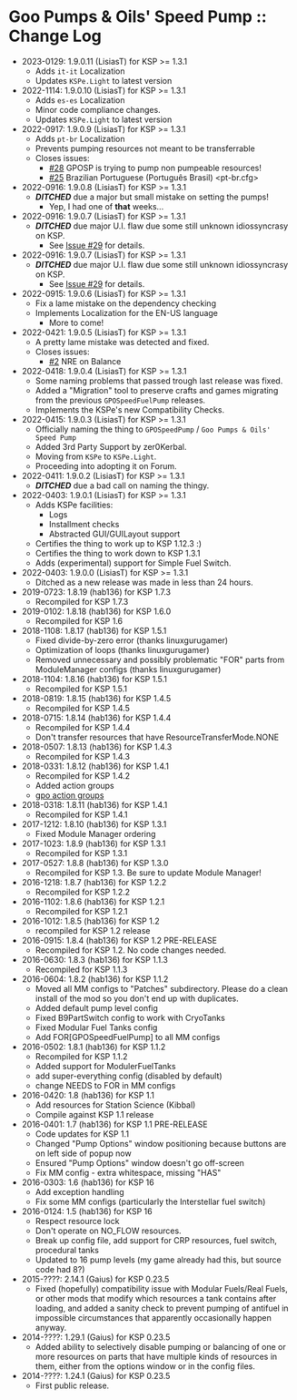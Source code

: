 # Goo Pumps & Oils' Speed Pump :: Change Log

* 2023-0129: 1.9.0.11 (LisiasT) for KSP >= 1.3.1
	+ Adds `it-it` Localization
	+ Updates `KSPe.Light` to latest version
* 2022-1114: 1.9.0.10 (LisiasT) for KSP >= 1.3.1
	+ Adds `es-es` Localization
	+ Minor code compliance changes.
	+ Updates `KSPe.Light` to latest version
* 2022-0917: 1.9.0.9 (LisiasT) for KSP >= 1.3.1
	+ Adds `pt-br` Localization
	+ Prevents pumping resources not meant to be transferrable
	+ Closes issues:
		- [#28](https://github.com/net-lisias-ksp/GPOSpeedPump/issues/28) GPOSP is trying to pump non pumpeable resources!
		- [#25](https://github.com/net-lisias-ksp/GPOSpeedPump/issues/25) Brazilian Portuguese (Português Brasil) \<pt-br.cfg\>
* 2022-0916: 1.9.0.8 (LisiasT) for KSP >= 1.3.1
	+ ***DITCHED*** due a major but small mistake on setting the pumps!
		- Yep, I had one of **that** weeks... 
* 2022-0916: 1.9.0.7 (LisiasT) for KSP >= 1.3.1
	+ ***DITCHED*** due major U.I. flaw due some still unknown idiossyncrasy on KSP.
		- See [Issue #29](https://github.com/net-lisias-ksp/GPOSpeedPump/issues/29) for details.
* 2022-0916: 1.9.0.7 (LisiasT) for KSP >= 1.3.1
	+ ***DITCHED*** due major U.I. flaw due some still unknown idiossyncrasy on KSP.
		- See [Issue #29](https://github.com/net-lisias-ksp/GPOSpeedPump/issues/29) for details.
* 2022-0915: 1.9.0.6 (LisiasT) for KSP >= 1.3.1
	+ Fix a lame mistake on the dependency checking
	+ Implements Localization for the EN-US language
		- More to come! 
* 2022-0421: 1.9.0.5 (LisiasT) for KSP >= 1.3.1
	+ A pretty lame mistake was detected and fixed.
	+ Closes issues:
		+ [#2](https://github.com/net-lisias-ksp/GPOSpeedPump/issues/2) NRE on Balance  	
* 2022-0418: 1.9.0.4 (LisiasT) for KSP >= 1.3.1
	+ Some naming problems that passed trough last release was fixed.
	+ Added a "Migration" tool to preserve crafts and games migrating from the previous `GPOSpeedFuelPump` releases.
	+ Implements the KSPe's new Compatibility Checks. 
* 2022-0415: 1.9.0.3 (LisiasT) for KSP >= 1.3.1
	+ Officially naming the thing to `GPOSpeedPump` / `Goo Pumps & Oils' Speed Pump`
	+ Added 3rd Party Support by zer0Kerbal.
	+ Moving from `KSPe` to `KSPe.Light`.
	+ Proceeding into adopting it on Forum.
* 2022-0411: 1.9.0.2 (LisiasT) for KSP >= 1.3.1
	+ ***DITCHED*** due a bad call on naming the thingy.
* 2022-0403: 1.9.0.1 (LisiasT) for KSP >= 1.3.1
	+ Adds KSPe facilities:
		- Logs
		- Installment checks
		- Abstracted GUI/GUILayout support
	+ Certifies the thing to work up to KSP 1.12.3 :)
	+ Certifies the thing to work down to KSP 1.3.1 
	+ Adds (experimental) support for Simple Fuel Switch.
* 2022-0403: 1.9.0.0 (LisiasT) for KSP >= 1.3.1
	+ Ditched as a new release was made in less than 24 hours.
* 2019-0723: 1.8.19 (hab136) for KSP 1.7.3
	+ Recompiled for KSP 1.7.3
* 2019-0102: 1.8.18 (hab136) for KSP 1.6.0
	+ Recompiled for KSP 1.6
* 2018-1108: 1.8.17 (hab136) for KSP 1.5.1
	+ Fixed divide-by-zero error (thanks linuxgurugamer)
	+ Optimization of loops (thanks linuxgurugamer)
	+ Removed unnecessary and possibly problematic "FOR" parts from ModuleManager configs (thanks linuxgurugamer)
* 2018-1104: 1.8.16 (hab136) for KSP 1.5.1
	+ Recompiled for KSP 1.5.1
* 2018-0819: 1.8.15 (hab136) for KSP 1.4.5
	+ Recompiled for KSP 1.4.5
* 2018-0715: 1.8.14 (hab136) for KSP 1.4.4
	+ Recompiled for KSP 1.4.4
	+ Don't transfer resources that have ResourceTransferMode.NONE
* 2018-0507: 1.8.13 (hab136) for KSP 1.4.3
	+ Recompiled for KSP 1.4.3
* 2018-0331: 1.8.12 (hab136) for KSP 1.4.1
	+ Recompiled for KSP 1.4.2
	+ Added action groups
	+ [gpo action groups](https://user-images.githubusercontent.com/5103358/38164209-985069b2-3509-11e8-92b0-985bbb673e27.png)
* 2018-0318: 1.8.11 (hab136) for KSP 1.4.1
	+ Recompiled for KSP 1.4.1
* 2017-1212: 1.8.10 (hab136) for KSP 1.3.1
	+ Fixed Module Manager ordering
* 2017-1023: 1.8.9 (hab136) for KSP 1.3.1
	+ Recompiled for KSP 1.3.1
* 2017-0527: 1.8.8 (hab136) for KSP 1.3.0
	+ Recompiled for KSP 1.3.  Be sure to update Module Manager!
* 2016-1218: 1.8.7 (hab136) for KSP 1.2.2
	+ Recompiled for KSP 1.2.2
* 2016-1102: 1.8.6 (hab136) for KSP 1.2.1
	+ Recompiled for KSP 1.2.1
* 2016-1012: 1.8.5 (hab136) for KSP 1.2
	+ recompiled for KSP 1.2 release
* 2016-0915: 1.8.4 (hab136) for KSP 1.2 PRE-RELEASE
	+ Recompiled for KSP 1.2.  No code changes needed.
* 2016-0630: 1.8.3 (hab136) for KSP 1.1.3
	+ Recompiled for KSP 1.1.3
* 2016-0604: 1.8.2 (hab136) for KSP 1.1.2
	+ Moved all MM configs to "Patches" subdirectory.  Please do a clean install of the mod so you don't end up with duplicates.
	+ Added default pump level config
	+ Fixed B9PartSwitch config to work with CryoTanks
	+ Fixed Modular Fuel Tanks config
	+ Add FOR[GPOSpeedFuelPump] to all MM configs
* 2016-0502: 1.8.1 (hab136) for KSP 1.1.2
	+ Recompiled for KSP 1.1.2
	+ Added support for ModulerFuelTanks
	+ add super-everything config (disabled by default)
	+ change NEEDS to FOR in MM configs
* 2016-0420: 1.8 (hab136) for KSP 1.1
	+ Add resources for Station Science (Kibbal)
	+ Compile against KSP 1.1 release
* 2016-0401: 1.7 (hab136) for KSP 1.1 PRE-RELEASE
	+ Code updates for KSP 1.1
	+ Changed "Pump Options" window positioning because buttons are on left side of popup now
	+ Ensured "Pump Options" window doesn't go off-screen
	+ Fix MM config - extra whitespace, missing "HAS"
* 2016-0303: 1.6 (hab136) for KSP 16
	+ Add exception handling
	+ Fix some MM configs (particularly the Interstellar fuel switch)
* 2016-0124: 1.5 (hab136) for KSP 16
	+ Respect resource lock
	+ Don't operate on NO_FLOW resources.
	+ Break up config file, add support for CRP resources, fuel switch, procedural tanks
	+ Updated to 16 pump levels (my game already had this, but source code had 8?)
* 2015-????: 2.14.1 (Gaius) for KSP 0.23.5
	+ Fixed (hopefully) compatibility issue with Modular Fuels/Real Fuels, or other mods that modify which resources a tank contains after loading, and added a sanity check to prevent pumping of antifuel in impossible circumstances that apparently occasionally happen anyway.
* 2014-????: 1.29.1 (Gaius) for KSP 0.23.5
	+ Added ability to selectively disable pumping or balancing of one or more resources on parts that have multiple kinds of resources in them, either from the options window or in the config files.
* 2014-????: 1.24.1 (Gaius) for KSP 0.23.5
	+ First public release.
